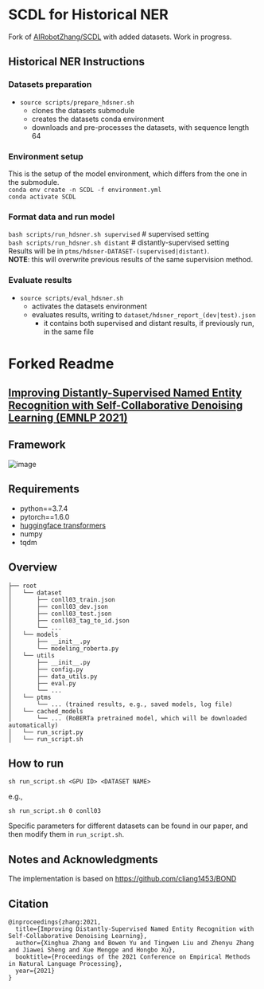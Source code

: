 # SCDL for Historical NER

Fork of [AIRobotZhang/SCDL](https://github.com/AIRobotZhang/SCDL) with added datasets. Work in progress.

## Historical NER Instructions

### Datasets preparation
- `source scripts/prepare_hdsner.sh`
  - clones the datasets submodule
  - creates the datasets conda environment
  - downloads and pre-processes the datasets, with sequence length 64

### Environment setup
This is the setup of the model environment, which differs from the one in the submodule. \
`conda env create -n SCDL -f environment.yml` \
`conda activate SCDL`

### Format data and run model
`bash scripts/run_hdsner.sh supervised` # supervised setting \
`bash scripts/run_hdsner.sh distant` # distantly-supervised setting \
Results will be in `ptms/hdsner-DATASET-(supervised|distant)`. \
**NOTE**: this will overwrite previous results of the same supervision method.

### Evaluate results
- `source scripts/eval_hdsner.sh`
  - activates the datasets environment
  - evaluates results, writing to `dataset/hdsner_report_(dev|test).json`
    - it contains both supervised and distant results, if previously run, in the same file

# Forked Readme

## [Improving Distantly-Supervised Named Entity Recognition with Self-Collaborative Denoising Learning (EMNLP 2021)](https://aclanthology.org/2021.emnlp-main.839/)

## Framework
![image](img/fw.png)

## Requirements

- python==3.7.4
- pytorch==1.6.0
- [huggingface transformers](https://github.com/huggingface/transformers)
- numpy
- tqdm

## Overview

```
├── root
│   └── dataset
│       ├── conll03_train.json
│       ├── conll03_dev.json
│       ├── conll03_test.json
│       ├── conll03_tag_to_id.json
│       └── ...
│   └── models
│       ├── __init__.py
│       └── modeling_roberta.py
│   └── utils
│       ├── __init__.py
│       ├── config.py
│       ├── data_utils.py
│       ├── eval.py
│       └── ...
│   └── ptms
│       └── ... (trained results, e.g., saved models, log file)
│   └── cached_models
│       └── ... (RoBERTa pretrained model, which will be downloaded automatically)
│   └── run_script.py
│   └── run_script.sh
```

## How to run
```console
sh run_script.sh <GPU ID> <DATASET NAME>
```
e.g., 
```console
sh run_script.sh 0 conll03
```
Specific parameters for different datasets can be found in our paper, and then modify them in ```run_script.sh```.

## Notes and Acknowledgments
The implementation is based on https://github.com/cliang1453/BOND

## Citation
```
@inproceedings{zhang:2021,
  title={Improving Distantly-Supervised Named Entity Recognition with Self-Collaborative Denoising Learning},
  author={Xinghua Zhang and Bowen Yu and Tingwen Liu and Zhenyu Zhang and Jiawei Sheng and Xue Mengge and Hongbo Xu},
  booktitle={Proceedings of the 2021 Conference on Empirical Methods in Natural Language Processing},
  year={2021}
}
